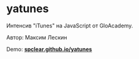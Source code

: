 # yatunes
<p>Интенсив "iTunes" на JavaScript от GloAcademy.</p>  
<p>Автор: Максим Лескин</p>
<p>Demo: <a href="https://spclear.github.io/yatunes"><b>spclear.github.io/yatunes</b></a></p>
